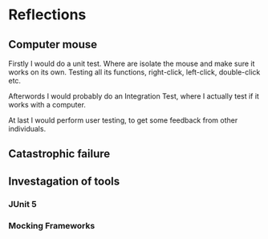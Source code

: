 # Reflections

## Computer mouse

Firstly I would do a unit test. Where are isolate the mouse and make sure it works on its own. Testing all its functions, right-click, left-click, double-click etc.

Afterwords I would probably do an Integration Test, where I actually test if it works with a computer. 

At last I would perform user testing, to get some feedback from other individuals.


## Catastrophic failure


## Investagation of tools

### JUnit 5

### Mocking Frameworks
